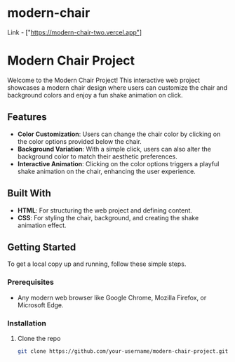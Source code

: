 # modern-chair

Link - ["https://modern-chair-two.vercel.app"]

# Modern Chair Project

Welcome to the Modern Chair Project! This interactive web project showcases a modern chair design where users can customize the chair and background colors and enjoy a fun shake animation on click.

## Features

- **Color Customization**: Users can change the chair color by clicking on the color options provided below the chair.
- **Background Variation**: With a simple click, users can also alter the background color to match their aesthetic preferences.
- **Interactive Animation**: Clicking on the color options triggers a playful shake animation on the chair, enhancing the user experience.

## Built With

- **HTML**: For structuring the web project and defining content.
- **CSS**: For styling the chair, background, and creating the shake animation effect.

## Getting Started

To get a local copy up and running, follow these simple steps.

### Prerequisites

- Any modern web browser like Google Chrome, Mozilla Firefox, or Microsoft Edge.

### Installation

1. Clone the repo
   ```sh
   git clone https://github.com/your-username/modern-chair-project.git

 
